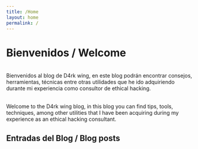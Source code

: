 ```yaml
---
title: /Home
layout: home
permalink: /
---
```


# Bienvenidos / Welcome

<br />Bienvenidos al blog de D4rk wing, en este blog podrán encontrar consejos, herramientas, técnicas entre otras utilidades que he ido adquiriendo durante mi experiencia como consultor de ethical hacking.

<br />Welcome to the D4rk wing blog, in this blog you can find tips, tools, techniques, among other utilities that I have been acquiring during my experience as an ethical hacking consultant.

## Entradas del Blog / Blog posts
